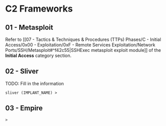 # C2 Frameworks

## 01 - Metasploit

Refer to [[07 - Tactics & Techniques & Procedures (TTPs) Phases/C - Initial Access/0x00 - Exploitation/0xF - Remote Services Exploitation/Network Ports/SSH/Metasploit#^f42c55|SSHExec metasploit exploit module]] of the **Initial Access** category section.

## 02 - Sliver

TODO: Fill in the information

```
sliver (IMPLANT_NAME) >
```

## 03 - Empire

```
>
```